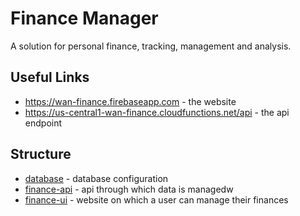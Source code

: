 # Finance Manager

A solution for personal finance, tracking, management and analysis.

## Useful Links
- https://wan-finance.firebaseapp.com - the website
- https://us-central1-wan-finance.cloudfunctions.net/api - the api endpoint

## Structure
- [database](./database) - database configuration
- [finance-api](./finance-api) - api through which data is managedw
- [finance-ui](./finance-ui) - website on which a user can manage their finances